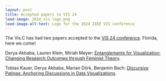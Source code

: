 ```yaml
---
layout: post
title: Accepted papers to VIS 24
lead-image: 2024_vis_logo.png
lead-image-alt-text: Logo for the 2024 IEEE VIS conference
---
```


The Vis.C has had two papers accepted to the [VIS 24 conference](https://ieeevis.org/year/2024/welcome). Florida, here we come!

Derya Akbaba, Lauren Klein, Miriah Meyer: [Entanglements for Visualization: Changing Research Outcomes through Feminist Theory](https://viscollective.github.io/publications/2023_vis_entanglements).

Tobias Kauer, Derya Akbaba, Marian Dörk, Benjamin Bach: [Discursive Patinas: Anchoring Discussions in Data Visualizations](https://www.cs.ubc.ca/group/infovis/pubs/2024_vis_patinas).
